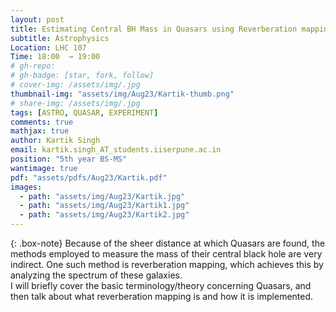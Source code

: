 ```yaml
---
layout: post
title: Estimating Central BH Mass in Quasars using Reverberation mapping
subtitle: Astrophysics
Location: LHC 107
Time: 18:00  → 19:00
# gh-repo:
# gh-badge: [star, fork, follow]
# cover-img: /assets/img/.jpg
thumbnail-img: "assets/img/Aug23/Kartik-thumb.png"
# share-img: /assets/img/.jpg
tags: [ASTRO, QUASAR, EXPERIMENT]
comments: true
mathjax: true
author: Kartik Singh
email: kartik.singh_AT_students.iiserpune.ac.in
position: "5th year BS-MS"
wantimage: true
pdf: "assets/pdfs/Aug23/Kartik.pdf"
images:
  - path: "assets/img/Aug23/Kartik.jpg"
  - path: "assets/img/Aug23/Kartik1.jpg"
  - path: "assets/img/Aug23/Kartik2.jpg"
---
```

{: .box-note}
Because of the sheer distance at which Quasars are found, the methods employed to measure the mass of their central black hole are very indirect. One such method is reverberation mapping, which achieves this by analyzing the spectrum of these galaxies.
\
I will briefly cover the basic terminology/theory concerning Quasars, and then talk about what reverberation mapping is and how it is implemented.